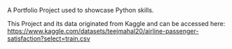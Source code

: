 A Portfolio Project used to showcase Python skills.

This Project and its data originated from Kaggle and can be accessed here: https://www.kaggle.com/datasets/teejmahal20/airline-passenger-satisfaction?select=train.csv 
